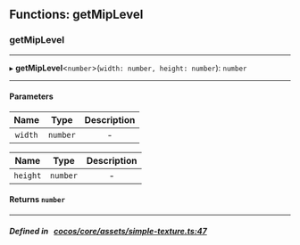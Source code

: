 ## Functions: getMipLevel

### getMipLevel


___
▸ **getMipLevel**<`number`\>(`width: number, height: number`): `number`
___


#### Parameters

| Name | Type | Description |
| :------: | :------: | :------: |
| `width` | `number` | - |

| Name | Type | Description |
| :------: | :------: | :------: |
| `height` | `number` | - |


#### Returns `number` 
___


##### Defined in &nbsp;   [cocos/core/assets/simple-texture.ts:47](https://github.com/cocos-creator/engine/blob/c7bf6b8a9/cocos/core/assets/simple-texture.ts#L47)&nbsp;
